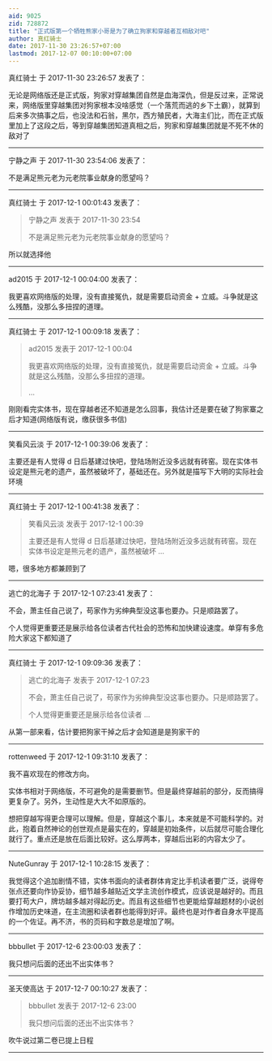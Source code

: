 ```yaml
---
aid: 9025
zid: 728872
title: "正式版第一个牺牲熊家小哥是为了确立狗家和穿越者互相敌对吧"
author: 真红骑士
date: 2017-11-30 23:26:57+07:00
lastmod: 2017-12-07 00:10:00+07:00
---
```


真红骑士 于 2017-11-30 23:26:57 发表了：

无论是网络版还是正式版，狗家对穿越集团自然是血海深仇，但是反过来，正常说来，网络版里穿越集团对狗家根本没啥感觉（一个落荒而逃的乡下土霸），就算到后来多次搞事之后，也没法和石翁，黑尔，西方殖民者，大海主们比，而在正式版里加上了这段之后，等到穿越集团知道真相之后，狗家和穿越集团就是不死不休的敌对了

---

宁静之声 于 2017-11-30 23:54:06 发表了：

不是满足熊元老为元老院事业献身的愿望吗？

---

真红骑士 于 2017-12-1 00:01:43 发表了：

> 宁静之声 发表于 2017-11-30 23:54
>
> 不是满足熊元老为元老院事业献身的愿望吗？

所以就选择他

---

ad2015 于 2017-12-1 00:04:00 发表了：

我更喜欢网络版的处理，没有直接冤仇，就是需要启动资金 + 立威。斗争就是这么残酷，没那么多扭捏的道理。

---

真红骑士 于 2017-12-1 00:09:18 发表了：

> ad2015 发表于 2017-12-1 00:04
>
> 我更喜欢网络版的处理，没有直接冤仇，就是需要启动资金 + 立威。斗争就是这么残酷，没那么多扭捏的道理。
>
> ...

刚刚看完实体书，现在穿越者还不知道是怎么回事，我估计还是要在破了狗家寨之后才知道(网络版有说，缴获很多书信)

---

笑看风云淡 于 2017-12-1 00:39:06 发表了：

主要还是有人觉得 d 日后基建过快吧，登陆场附近没多远就有砖窑。现在实体书设定是熊元老的遗产，虽然被破坏了，基础还在。另外就是描写下大明的实际社会环境

---

真红骑士 于 2017-12-1 00:41:38 发表了：

> 笑看风云淡 发表于 2017-12-1 00:39
>
> 主要还是有人觉得 d 日后基建过快吧，登陆场附近没多远就有砖窑。现在实体书设定是熊元老的遗产，虽然被破坏 ...

嗯，很多地方都兼顾到了

---

逃亡的北海子 于 2017-12-1 07:23:41 发表了：

不会，萧主任自己说了，苟家作为劣绅典型没这事也要办。只是顺路罢了。

个人觉得更重要还是展示给各位读者古代社会的恐怖和加快建设速度。单穿有多危险大家这下都知道了

---

真红骑士 于 2017-12-1 09:09:36 发表了：

> 逃亡的北海子 发表于 2017-12-1 07:23
>
> 不会，萧主任自己说了，苟家作为劣绅典型没这事也要办。只是顺路罢了。
>
> 个人觉得更重要还是展示给各位读者 ...

从第一部来看，估计要把狗家干掉之后才会知道是是狗家干的

---

rottenweed 于 2017-12-1 09:31:10 发表了：

我不喜欢现在的修改方向。

实体书相对于网络版，不可避免的是需要删节。但是最终穿越前的部分，反而搞得更复杂了。另外，生动性是大大不如原版的。

想把穿越写得更合理可以理解。但是，穿越这个事儿，本来就是不可能科学的。对此，抱着自然神论的创世观点是最实在的，穿越是初始条件，以后就尽可能合理化就行了。重点还是放在后面比较好。这么厚两本，穿越后出彩的内容太少了。

---

NuteGunray 于 2017-12-1 10:28:15 发表了：

我觉得这个追加剧情不错，实体书面向的读者群体肯定比手机读者要广泛，说得夸张点还要向作协妥协，细节越多越贴近文学主流创作模式，应该说是越好的。而且要打苟大户，牌坊越多越对得起历史。而且有这些细节也更能给穿越题材的小说创作增加历史味道，在主流圈和读者群也能得到好评。最终也是对作者自身水平提高的一个佐证。再不济，书的页码和字数总是增加了啊。

---

bbbullet 于 2017-12-6 23:00:03 发表了：

我只想问后面的还出不出实体书？

---

圣天使高达 于 2017-12-7 00:10:27 发表了：

> bbbullet 发表于 2017-12-6 23:00
>
> 我只想问后面的还出不出实体书？

吹牛说过第二卷已提上日程

---
